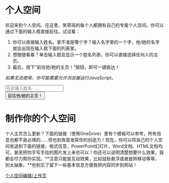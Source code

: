 <meta charset="utf-8" />
<meta name="viewport" content="width=device-width, initial-scale=1" />
<link href="https://cdn.jsdelivr.net/npm/bootstrap@5.1.2/dist/css/bootstrap.min.css" rel="stylesheet" />
<script src="https://cdn.jsdelivr.net/npm/bootstrap@5.1.2/dist/js/bootstrap.bundle.min.js"></script>
<nav class="navbar bg-white navbar-light sticky-top">
    <div class="container-fluid">
        <script src="/header.js" type="text/javascript"></script>
    </div>
</nav>
<link rel="stylesheet" type="text/css" href="style.css" />
<link rel="shortcut icon" href="/favicon.ico" />

# 个人空间

欢迎来到个人空间。在这里，笑草班的每个人都拥有自己的专属个人空间。你可以通过下面的输入框直接前往。试试看：

1. 你可以直接输入姓名。拿不准是哪个字？输入名字里的一个字，他/她的名字就会出现在输入框下面的列表里。
2. 想随便看看？单击输入框会显示一个姓名列表，你可以直接选择任何人的主页。
3. 最后，按下“前往他/她的主页！”按钮，即可一键直达！

*如果无法使用，你可能需要允许浏览器运行JavaScript。*

<script>
function openWin() {
  name = document.forms[0].name.value;
  window.open("https://xiaocaozz.top/Spaces/" + name);
}
</script>
<form>
    <div class="row mb-3">
        <div class="col">
            <input placeholder="在此输入姓名……" class="form-control" type="text" required="required" id="name" list="students" />
            <datalist id="students">
            <option value="倪振云">
            <option value="周一轩">
            <option value="蔡鑫源">
            <option value="王子航">
            <option value="邱家杨">
            <option value="胡志宇">
            <option value="翁睿阳">
            <option value="刘祖旭">
            <option value="孟梁栋">
            <option value="杨闿成">
            <option value="尹泽青">
            <option value="梅满">
            <option value="韩羽樊">
            <option value="杨森淼">
            <option value="张翔文">
            <option value="杨昊宇">
            <option value="潘天佑">
            <option value="彭程祎">
            <option value="苏子轩">
            <option value="孙义宸">
            <option value="宋梓睿">
            <option value="李逸然">
            <option value="马浩东">
            <option value="徐浩喆">
            <option value="李鑫磊">
            <option value="王昊涵">
            <option value="朱凯琪">
            <option value="崔嘉珊">
            <option value="赵妙格">
            <option value="黄紫怡">
            <option value="秦子清">
            <option value="刘瑾润">
            <option value="孟佳怡">
            <option value="夏梓茗">
            <option value="李若萱①">
            <option value="李若萱②">
            <option value="张子玥">
            <option value="白涵乐">
            <option value="张宋豫">
            <option value="李奕萱">
            <option value="郝月绮">
            <option value="李怡霏">
            <option value="蔡暖爔">
            <option value="张雅晴">
            <option value="廖梓祺">
            <option value="温曼茜">
            <option value="张珂源">
            <option value="齐耘萱">
            <option value="宋怡璇">
            <option value="赵依萍">
            <option value="何若谷">
            <option value="郑祺">
            <option value="武倬萱">
            <option value="姜云祎">
            <option value="薛蕊">
            </datalist>
        </div>
        <div class="col">
            <button onclick="openWin()" class="btn btn-primary" type="submit">前往他/她的主页！</button>
        </div>
    </div>
</form>

# 制作你的个人空间

个人主页怎么更新？下面的链接（使用OneDrive）里有个模板可以参考，所有信息也都不是必填的……但也别吝啬发挥你的创造力！现在，你可以将自己的个人空间发送到下面的链接，格式任意，PowerPoint幻灯片、Word文档、HTML文档均可，甚至把你手写手绘的图片发上来也可以！你还可以说明清楚想要什么效果，我都会尽力帮你实现。**注意只能是互动效果，比如鼠标悬浮或者旋转移动等等，别太抽象。**也别忘了留下一些基本信息方便我把内容同步到网站！

<a class="btn btn-primary" href="https://ym4qf-my.sharepoint.com/:f:/g/personal/class_ym4qf_onmicrosoft_com/Ev3f7A4dY3NGrlXRk_uVH1QBvvs4QGR6j1kc07DUah5udw?e=9vVbFp">个人空间编辑/上传页</a>
